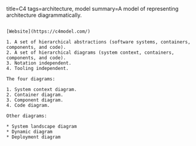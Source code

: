 title=C4
tags=architecture, model
summary=A model of representing architecture diagrammatically.
~~~~~~

[Website](https://c4model.com/)

1. A set of hierarchical abstractions (software systems, containers, components, and code).
2. A set of hierarchical diagrams (system context, containers, components, and code).
3. Notation independent.
4. Tooling independent.

The four diagrams:

1. System context diagram.
2. Container diagram.
3. Component diagram.
4. Code diagram.

Other diagrams:

* System landscape diagram
* Dynamic diagram
* Deployment diagram

